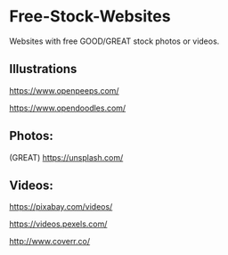 # Free-Stock-Websites
Websites with free GOOD/GREAT stock photos or videos.

## Illustrations
https://www.openpeeps.com/

https://www.opendoodles.com/

## Photos:
(GREAT) https://unsplash.com/


## Videos:
https://pixabay.com/videos/

https://videos.pexels.com/

http://www.coverr.co/
